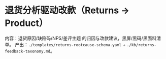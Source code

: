 # 退货分析驱动改款（Returns → Product）

内容：退货原因/缺陷码/NPS/差评主题 的归因与改款建议，黑屏/黑码/黑面料清单。
产出：`./templates/returns-rootcause-schema.yaml` + `./kb/returns-feedback-taxonomy.md`。
